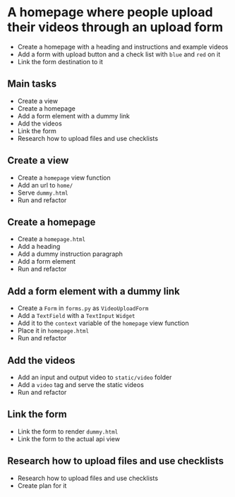 # A homepage where people upload their videos through an upload form

- Create a homepage with a heading and instructions and example videos
- Add a form with upload button and a check list with `blue` and `red` on it
- Link the form destination to it

## Main tasks

- Create a view
- Create a homepage
- Add a form element with a dummy link
- Add the videos
- Link the form
- Research how to upload files and use checklists


## Create a view

- Create a `homepage` view function
- Add an url to `home/`
- Serve `dummy.html`
- Run and refactor

## Create a homepage

- Create a `homepage.html`
- Add a heading
- Add a dummy instruction paragraph
- Add a form element
- Run and refactor

## Add a form element with a dummy link

- Create a `Form` in `forms.py` as `VideoUploadForm`
- Add a `TextField` with a `TextInput` `Widget`
- Add it to the `context` variable of the `homepage` view function
- Place it in `homepage.html`
- Run and refactor

## Add the videos

- Add an input and output video to `static/video` folder
- Add a `video` tag and serve the static videos
- Run and refactor

## Link the form

- Link the form to render `dummy.html`
- Link the form to the actual api view

## Research how to upload files and use checklists

- Research how to upload files and use checklists
- Create plan for it
